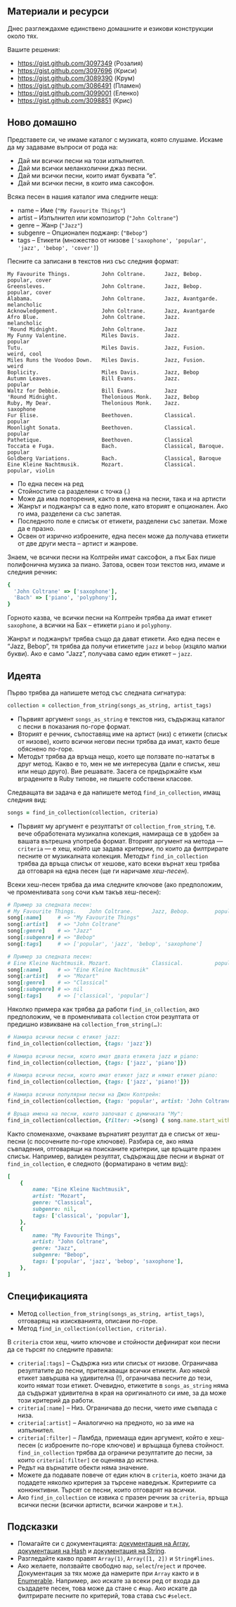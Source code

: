 ## Материали и ресурси

Днес разглеждахме единствено домашните и езикови конструкции около тях.

Вашите решения:

- https://gist.github.com/3097349 (Розалия)
- https://gist.github.com/3097696 (Криси)
- https://gist.github.com/3089390 (Крум)
- https://gist.github.com/3086491 (Пламен)
- https://gist.github.com/3099001 (Еленко)
- https://gist.github.com/3098851 (Крис)

## Ново домашно

Представете си, че имаме каталог с музиката, която слушаме. Искаме да му задаваме въпроси от рода на:

* Дай ми всички песни на този изпълнител.
* Дай ми всички меланхолични джаз песни.
* Дай ми всички песни, които имат буквата “е”.
* Дай ми всички песни, в които има саксофон.

Всяка песен в нашия каталог има следните неща:

* name – Име (`"My Favourite Things"`)
* artist – Изпълнител или композитор (`"John Coltrane"`)
* genre – Жанр (`"Jazz"`)
* subgenre – Опционален поджанр: (`"Bebop"`)
* tags – Етикети (множество от низове `['saxophone', 'popular', 'jazz', 'bebop', 'cover']`)

Песните са записани в текстов низ със следния формат:

	My Favourite Things.          John Coltrane.      Jazz, Bebop.        popular, cover
	Greensleves.                  John Coltrane.      Jazz, Bebop.        popular, cover
	Alabama.                      John Coltrane.      Jazz, Avantgarde.   melancholic
	Acknowledgement.              John Coltrane.      Jazz, Avantgarde
	Afro Blue.                    John Coltrane.      Jazz.               melancholic
	'Round Midnight.              John Coltrane.      Jazz
	My Funny Valentine.           Miles Davis.        Jazz.               popular
	Tutu.                         Miles Davis.        Jazz, Fusion.       weird, cool
	Miles Runs the Voodoo Down.   Miles Davis.        Jazz, Fusion.       weird
	Boplicity.                    Miles Davis.        Jazz, Bebop
	Autumn Leaves.                Bill Evans.         Jazz.               popular
	Waltz for Debbie.             Bill Evans.         Jazz
	'Round Midnight.              Thelonious Monk.    Jazz, Bebop
	Ruby, My Dear.                Thelonious Monk.    Jazz.               saxophone
	Fur Elise.                    Beethoven.          Classical.          popular
	Moonlight Sonata.             Beethoven.          Classical.          popular
	Pathetique.                   Beethoven.          Classical
	Toccata e Fuga.               Bach.               Classical, Baroque. popular
	Goldberg Variations.          Bach.               Classical, Baroque
	Eine Kleine Nachtmusik.       Mozart.             Classical.          popular, violin

* По една песен на ред
* Стойностите са разделени с точка (.)
* Може да има повторения, както в имена на песни, така и на артисти
* Жанрът и поджанрът са в едно поле, като вторият е опционален. Ако го има, разделени са със запетая.
* Последното поле е списък от етикети, разделени със запетаи. Може да е празно.
* Освен от изрично изброените, една песен може да получава етикети от две други места – артист и жанрове.

Знаем, че всички песни на Колтрейн имат саксофон, а пък Бах пише полифонична музика за пиано. Затова, освен този текстов низ, имаме и следния речник:

```Ruby
{
  'John Coltrane' => ['saxophone'],
  'Bach' => ['piano', 'polyphony'],
}
```

Горното казва, че всички песни на Колтрейн трябва да имат етикет `saxophone`, а всички на Бах – етикети `piano` и `polyphony`.

Жанрът и поджанрът трябва също да дават етикети. Ако една песен е “Jazz, Bebop”, тя трябва да получи етикетите `jazz` и `bebop` (изцяло малки букви). Ако е само “Jazz”, получава само един етикет – `jazz`.

## Идеята

Първо трябва да напишете метод със следната сигнатура:

```Ruby
collection = collection_from_string(songs_as_string, artist_tags)
```

* Първият аргумент `songs_as_string` е текстов низ, съдържащ каталог с песни в показания по-горе формат.
* Вторият е речник, съпоставящ име на артист (низ) с етикети (списък от низове), които всички негови песни трябва да имат, както беше обяснено по-горе.
* Методът трябва да връща нещо, което ще ползвате по-нататък в друг метод. Какво е то, мен не ме интересува (дали е списък, хеш или нещо друго). Вие решавате. Засега се придържайте към вградените в Ruby типове, не пишете собствени класове.

Следващата ви задача е да напишете метод `find_in_collection`, имащ следния вид:

```Ruby
songs = find_in_collection(collection, criteria)
```

* Първият му аргумент е резултатът от `collection_from_string`, т.е. вече обработената музикална колекция, намираща се в удобен за вашата вътрешна употреба формат. Вторият аргумент на метода — `criteria` — е хеш, който ще задава критерии, по които да филтрирате песните от музикалната колекция. Методът `find_in_collection` трябва да връща списък от хешове, като всеки върнат хеш трябва да отговаря на една песен (ще ги наричаме *хеш-песен*).

Всеки хеш-песен трябва да има следните ключове (ако предположим, че променливата `song` сочи към такъв хеш-песен):

```Ruby
# Пример за следната песен:
# My Favourite Things.    John Coltrane.      Jazz, Bebop.        popular
song[:name]     # => "My Favourite Things"
song[:artist]   # => "John Coltrane"
song[:genre]    # => "Jazz"
song[:subgenre] # => "Bebop"
song[:tags]     # => ['popular', 'jazz', 'bebop', 'saxophone']

# Пример за следната песен:
# Eine Kleine Nachtmusik. Mozart.             Classical.          popular
song[:name]     # => "Eine Kleine Nachtmusik"
song[:artist]   # => "Mozart"
song[:genre]    # => "Classical"
song[:subgenre] # => nil
song[:tags]     # => ['classical', 'popular']
```

Няколко примера как трябва да работи `find_in_collection`, ако предположим, че в променливата `collection` стои резултата от предишно извикване на `collection_from_string(…)`:

```Ruby
# Намира всички песни с етикет jazz:
find_in_collection(collection, {tags: 'jazz'})

# Намира всички песни, които имат двата етикета jazz и piano:
find_in_collection(collection, {tags: ['jazz', 'piano']})

# Намира всички песни, които имат етикет jazz и нямат етикет piano:
find_in_collection(collection, {tags: ['jazz', 'piano!']})

# Намира всички популярни песни на Джон Колтрейн:
find_in_collection(collection, {tags: 'popular', artist: 'John Coltrane'})

# Връща имена на песни, които започват с думичката "My":
find_in_collection(collection, {filter: ->(song) { song.name.start_with?('My') }})
```

Както споменахме, очакваме върнатият резултат да е списък от хеш-песни (с посочените по-горе ключове). Разбира се, ако няма съвпадения, отговарящи на поисканите критерии, ще връщате празен списък. Например, валиден резултат, съдържащ две песни и върнат от `find_in_collection`, е следното (форматирано в четим вид):

```Ruby
[
	{
		name: "Eine Kleine Nachtmusik",
		artist: "Mozart",
		genre: "Classical",
		subgenre: nil,
		tags: ['classical', 'popular'],
	},
	{
		name: "My Favourite Things",
		artist: "John Coltrane",
		genre: "Jazz",
		subgenre: "Bebop",
		tags: ['popular', 'jazz', 'bebop', 'saxophone'],
	},
]
```

## Спецификацията

* Метод `collection_from_string(songs_as_string, artist_tags)`, отговарящ на изискванията, описани по-горе.
* Метод `find_in_collection(collection, criteria)`.

В `criteria` стои хеш, чиито ключове и стойности дефинират кои песни да се търсят по следните правила:

* `criteria[:tags]` – Съдържа низ или списък от низове. Ограничава резултатите до песни, притежаващи всички етикети. Ако някой етикет завършва на удивителна (!), ограничава песните до тези, които нямат този етикет. Очевидно, етикетите в `songs_as_string` няма да съдържат удивителна в края на оригиналното си име, за да може този критерий да работи.
* `criteria[:name]` – Низ. Ограничава до песни, чието име съвпада с низа.
* `criteria[:artist]` – Аналогично на предното, но за име на изпълнител.
* `criteria[:filter]` – Ламбда, приемаща един аргумент, който е хеш-песен (с изброените по-горе ключове) и връщаща булева стойност. `find_in_collection` трябва да ограничи резултатите до песни, за които `criteria[:filter]` се оценява до истина.
* Редът на върнатите обекти няма значение.
* Можете да подавате повече от един ключ в `criteria`, което значи да подадете няколко критерия за търсене наведнъж. Критериите са конюнктивни. Търсят се песни, които отговарят на всички.
* Ако `find_in_collection` се извика с празен речник за `criteria`, връща всички песни (всички артисти, всички жанрове и т.н.).

## Подсказки

* Помагайте си с документацията: [документация на Array](http://www.ruby-doc.org/core-1.9.3/Array.html), [документация на Hash](http://www.ruby-doc.org/core-1.9.3/Hash.html) и [документация на String](http://ruby-doc.org/core-1.9.3/String.html).
* Разгледайте какво правят `Array(1)`, `Array([1, 2])` и `String#lines`.
* Ако желаете, ползвайте свободно `map`, `select`/`reject` и прочее. Документация за тях може да намерите при `Array` както и в [Enumerable](http://ruby-doc.org/core-1.9.3/Enumerable.html). Например, ако искате за всеки ред от входа да създадете песен, това може да стане с `#map`. Ако искате да филтрирате песните по критерий, това става със `#select`.
